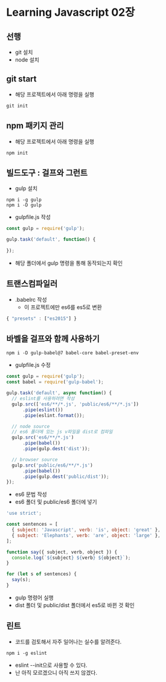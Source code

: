 # Learning Javascript 02장

## 선행

- git 설치
- node 설치

## git start

- 해당 프로젝트에서 아래 명령을 실행

```
git init
```

## npm 패키지 관리

- 해당 프로젝트에서 아래 명령을 실행

```
npm init
```

## 빌드도구 : 걸프와 그런트

- gulp 설치

```
npm i -g gulp
npm i -D gulp
```

- gulpfile.js 작성

```javascript
const gulp = require('gulp');

gulp.task('default', function() {
  
});
```

- 해당 폴더에서 gulp 명령을 통해 동작되는지 확인

## 트랜스컴파일러

- .babelrc 작성
  - 이 프로젝트에만 es6를 es5로 변환

```javascript
{ "presets" : ["es2015"] }
```

## 바벨을 걸프와 함께 사용하기

```
npm i -D gulp-babel@7 babel-core babel-preset-env
```

- gulpfile.js 수정

```javascript
const gulp = require('gulp');
const babel = require('gulp-babel');

gulp.task('default', async function() {
  // eslint를 사용하려면 작성
  gulp.src(['es6/**/*.js', 'public/es6/**/*.js'])
      .pipe(eslint())
      .pipe(eslint.format());

  // node source
  // es6 폴더에 있는 js v파일을 dist로 컴파일
  gulp.src('es6/**/*.js')
      .pipe(babel())
      .pipe(gulp.dest('dist'));

  // browser source
  gulp.src('public/es6/**/*.js')
      .pipe(babel())
      .pipe(gulp.dest('public/dist'));
});
```

- es6 문법 작성
- es6 폴더 및 public/es6 폴더에 넣기

```javascript
'use strict';

const sentences = [
  { subject: 'Javascript', verb: 'is', object: 'great' },
  { subject: 'Elephants', verb: 'are', object: 'large' },
];

function say({ subject, verb, object }) {
  console.log(`${subject} ${verb} ${object}`);
}

for (let s of sentences) {
  say(s);
}
```

- gulp 명령어 실행
- dist 폴더 및 public/dist 폴더에서 es5로 바뀐 것 확인

## 린트

- 코드를 검토해서 자주 일어나는 실수를 알려준다.

```
npm i -g eslint
```

- eslint --init으로 사용할 수 있다.
- 난 아직 모르겠으니 아직 쓰지 않겠다.